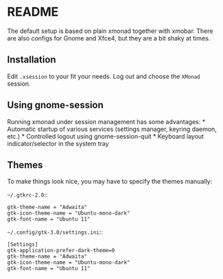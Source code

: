 # README

The default setup is
based on plain xmonad together with xmobar. There are also configs for Gnome
and Xfce4, but they are a bit shaky at times.

## Installation

Edit ``.xsession`` to your fit your needs. Log out and choose the ``XMonad``
session.

## Using gnome-session

Running xmonad under session management has some advantages:
    * Automatic startup of various services (settings manager, keyring daemon,
      etc.)
    * Controlled logout using gnome-session-quit
    * Keyboard layout indicator/selector in the system tray

## Themes

To make things look nice, you may have to specify the themes manually:

``~/.gtkrc-2.0``::

    gtk-theme-name = "Adwaita"
    gtk-icon-theme-name = "Ubuntu-mono-dark"
    gtk-font-name = "Ubuntu 11"

``~/.config/gtk-3.0/settings.ini``::

    [Settings]
    gtk-application-prefer-dark-theme=0
    gtk-theme-name = "Adwaita"
    gtk-icon-theme-name = "Ubuntu-mono-dark"
    gtk-font-name = "Ubuntu 11"
